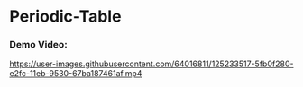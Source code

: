 # Periodic-Table

### Demo Video:

https://user-images.githubusercontent.com/64016811/125233517-5fb0f280-e2fc-11eb-9530-67ba187461af.mp4

